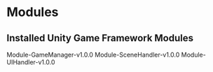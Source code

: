 # Modules

## Installed Unity Game Framework Modules

Module-GameManager-v1.0.0
Module-SceneHandler-v1.0.0
Module-UIHandler-v1.0.0